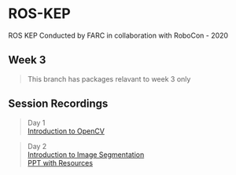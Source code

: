 # ROS-KEP
ROS KEP Conducted by FARC in collaboration with RoboCon - 2020

## Week 3
> This branch has packages relavant to week 3 only

## Session Recordings

> Day 1  
> [Introduction to OpenCV](https://drive.google.com/file/d/1x6SJG2mN66V_Mv_GRnJNttAvY6gZfvhc/view?usp=sharing)

> Day 2  
> [Introduction to Image Segmentation](https://drive.google.com/file/d/1sZysK3vv3Rqgk989Ta7SfYrnHxaM7FkR/view?usp=sharing)  
> [PPT with Resources](https://github.com/Flying-And-Robotics-Club-NITK/ROS-KEP/blob/week_3/PPTs/W3D2.pptx)
